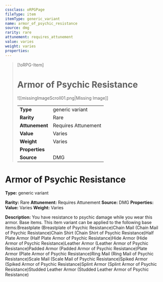 ```yaml
---
cssclass: oRPGPage
fileType: item
itemType: generic_variant
name: armor_of_psychic_resistance
source: dmg
rarity: rare
attunement: requires_attunement
value: varies
weight: varies
properties:
---
```

> [!oRPG-Item]
> # Armor of Psychic Resistance
> ![[missingImageScroll01.png|Missing Image]]
>
> |  |   |
> |:--|---|
> |**Type** | generic variant |
> |**Rarity** | Rare |
> | **Attunement** | Requires Attunement |
> | **Value** | Varies |
>  | **Weight**| Varies |
>  |**Properties** |  |
> | **Source** | DMG |

#  Armor of Psychic Resistance
**Type:** generic variant

**Rarity:** Rare
**Attunement:** Requires Attunement
**Source:** DMG
**Properties:**
**Value:** Varies
**Weight:** Varies

**Description:** You have resistance to psychic damage while you wear this armor. Base items. This item variant can be applied to the following base items:Breastplate (Breastplate of Psychic Resistance)Chain Mail (Chain Mail of Psychic Resistance)Chain Shirt (Chain Shirt of Psychic Resistance)Half Plate Armor (Half Plate Armor of Psychic Resistance)Hide Armor (Hide Armor of Psychic Resistance)Leather Armor (Leather Armor of Psychic Resistance)Padded Armor (Padded Armor of Psychic Resistance)Plate Armor (Plate Armor of Psychic Resistance)Ring Mail (Ring Mail of Psychic Resistance)Scale Mail (Scale Mail of Psychic Resistance)Spiked Armor (Spiked Armor of Psychic Resistance)Splint Armor (Splint Armor of Psychic Resistance)Studded Leather Armor (Studded Leather Armor of Psychic Resistance)


